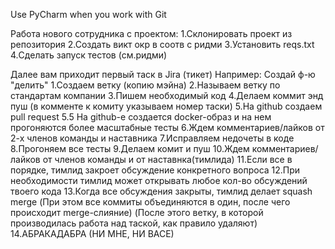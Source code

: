 Use PyCharm when you work with Git

Работа нового сотрудника с проектом:
1.Склонировать проект из репозитория
2.Создать викт окр в соотв с ридми
3.Установить reqs.txt
4.Сделать запуск тестов (см.ридми)

Далее вам приходит первый таск в Jira (тикет)
Например: Создай ф-ю "делить"
1.Создаем ветку (копию мэйна)
2.Называем ветку по стандартам компании
3.Пишем необходимый код
4.Делаем коммит энд пуш (в комменте к комиту указываем номер таски)
5.На github создаем pull request
5.5 На github-е создается docker-образ и на нем прогоняются более масштабные тесты
6.Ждем комментариев/лайков от 2-х членов команды и наставника
7.Исправляем недочеты в коде
8.Прогоняем все тесты
9.Делаем комит и пуш
10.Ждем комментариев/лайков от членов команды и от наставнка(тимлида)
11.Если все в порядке, тимлид закроет обсуждение конкретного вопроса
12.При необходимости тимлид может открывать любое кол-во обсуждений твоего кода
13.Когда все обсуждения закрыты, тимлид делает squash merge
(При этом все коммиты объединяются в один, после чего происходит merge-слияние)
(После этого ветку, в которой производилась работа над таской, как правило удаляют)
14.АБРАКАДАБРА (НИ МНЕ, НИ ВАСЕ)
